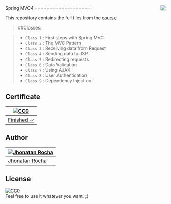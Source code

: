 <img src="http://image.flaticon.com/icons/png/128/257/257611.png" align="right" />
Spring MVC4
===================

This repository contains the full files from the [course](https://cursos.alura.com.br/course/spring-mvc)

> ##Classes:

> - `Class 1` : First steps with Spring MVC
> - `Class 2` : The MVC Pattern
> - `Class 3` : Receiving data from Request
> - `Class 4` : Sending data to JSP
> - `Class 5` : Redirecting requests
> - `Class 6` : Data Validation
> - `Class 7` : Using AJAX
> - `Class 8` : User Authentication
> - `Class 9` : Dependency Injection

## Certificate
[![CC0](http://image.flaticon.com/icons/png/128/230/230357.png)](https://cursos.alura.com.br/user/jcristianrocha/course/spring-mvc/certificate) |
---|
[Finished ✓](https://cursos.alura.com.br/user/jcristianrocha/course/spring-mvc/certificate) |

## Author
[![Jhonatan Rocha](https://media.licdn.com/mpr/mpr/shrinknp_400_400/AAEAAQAAAAAAAAXnAAAAJDJiMGJjYTUyLWU5NzUtNDU4Yi1iYTYxLWU4OGU2MTAwMmQ5OA.jpg)](https://jhonatanrocha.github.io) |
---|
[Jhonatan Rocha](https://jhonatanrocha.github.io) |

## License

[![CC0](http://mirrors.creativecommons.org/presskit/buttons/88x31/svg/cc-zero.svg)](https://creativecommons.org/publicdomain/zero/1.0/)  
Feel free to use it whatever you want. ;)
